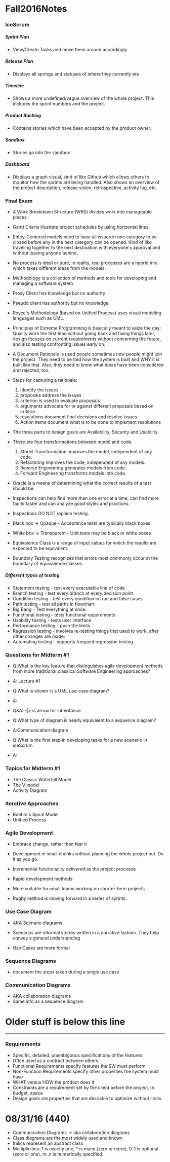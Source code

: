 # Fall2016Notes


### IceScrum
##### Sprint Plan
- View/Create Tasks and move them around accordingly

##### Release Plan
- Displays all springs and statuses of where they currently are

##### Timeline
- Shows a more undefined/vague overview of the whole project. This includes the sprint numbers and the project.

##### Product Backlog
- Contains stories which have been accepted by the product owner.

##### Sandbox
- Stories go into the sandbox 

##### Dashboard
- Displays a graph visual, kind of like Github which allows others to monitor how the sprints are being handled. Also shows an overview of the project description, release vision, retrospective, activity log, etc.

### Final Exam

- A Work Breakdown Structure (WBS) divides work into manageable pieces.
- Gantt Charts illustrate project schedules by using horizontal lines.
- Entity-Centered models need to have all issues in one category to be closed before any in the next category can be opened. Kind of like traveling together to the next destination with everyone's approval and without leaving anyone behind.
- No process is ideal or pure; in reality, real processes are a hybrid mix which takes different ideas from the models.
- Methodology is a collection of methods and tools for developing and managing a software system. 
- Proxy Client has knowledge but no authority
- Pseudo client has authority but no knowledge
- Royce's Methodology (based on Unified Process) uses visual modeling languages such as UML.
- Principles of Extreme Programming is basically meant to seize the day: Quality work the first time without going back and fixing things later, design focuses on current requirements without concerning the future, and also testing confronting issues early on. 
- A Document Rationale is used people sometimes new people might join the project. They need to be told how the system is built and WHY it is built like that. Also, they need to know what ideas have been considered and rejected, too.
- Steps for capturing a rationale: 

  1. identify the issues 
  2. proposals address the issues 
  3. criterion is used to evaluate proposals 
  4. arguments advocate for or against different proposals based on criteria 
  5. resolutions document final decisions and resolve issues 
  6. Action items document what is to be done to implement resolutions
  
- The three parts to design goals are Availability, Security and Usability.
- There are four transformations between model and code. 

  1. Model Transformation improves the model, independent of any code.
  2. Refactoring improves the code, independent of any models.
  3. Reverse Engineering generates models from code.
  4. Forward Engineering transforms models into code.
  
- Oracle is a means of determining what the correct results of a test should be.
- Inspections can help find more than one error at a time, can find more faults faster and can analyze good styles and practices.
- Inspections DO NOT replace testing.
- Black box -> Opaque - Acceptance tests are typically black boxes
- White box -> Transparent - Unit tests may be black or white boxes
- Equivalence Class is a range of input values for which the results are expected to be equivalent.
- Boundary Testing recognizes that errors most commonly occur at the boundary of equivalence classes.

##### Different types of testing
- Statement testing - test every executable line of code
- Branch testing - test every branch at every decision point
- Condition testing - test every condition in true and false cases
- Path testing - test all paths in flowchart
- Big Bang - Test everything at once.
- Functional testing - tests functional requirements
- Usability testing - tests user interface
- Performance testing - push the limits
- Regression testing - involves re-testing things that used to work, after other changes are made.
- Automating testing - supports frequent regression testing


### Questions for Midterm #1


- Q:What is the key feature that distinguishes agile development methods from more traditional classical Software Engineering approaches?
- A: Lecture #1

- Q:What is shown in a UML use-case diagram?
- A:
- Q&A: -|> is arrow for inheritance

- Q:What type of diagram is nearly equivalent to a sequence diagram?
- A:Communication diagram

- Q:What is the first step in developing tasks for a new scenario in iceScrum
- A:


### Topics for Midterm #1

- The Classic Waterfall Model
- The V model
- Activity Diagram 
### Iterative Approaches
- Boehm's Spiral Model
- Unified Process

### Agile Development
- Embrace change, rather than fear it
- Development in small chunks without planning the whole project out. Do it as you go.
- Incremental functionality delivered as the project proceeds
- Rapid development methods
- More suitable for small teams working on shorter-term projects

- Rugby method is moving forward in a series of sprints.

### Use Case Diagram
- AKA Scenario diagrams

- Scenarios are informal stories written in a narrative fashion. They help convey a general understanding
- Use Cases are more formal

### Sequence Diagrams 

- document the steps taken during a single use case

### Communication Diagrams

- AKA collaboration diagrams
- Same info as a sequence diagram

# Older stuff is below this line
---

### Requirements
- Specific, detailed, unambiguous specifications of the features
- Often used as a contract between others
- Functional Requirements specify features the SW must perform
- Non-Function Requirements specify other properties the system must have
- WHAT versus HOW the product does it
- Constraints are a requirement set by the client before the project. ie. budget, space
- Design goals are properties that are desirable to optimize without limits.


# 08/31/16 (440)

- Communication Diagrams -> aka collaboration diagrams
- Class diagrams are the most widely used and known
- Italics represent an abstract class
- Multiplicities: 1 is exactly one, * is many (zero or more), 0..1 is optional (zero or one), m..n is numerically specified.
